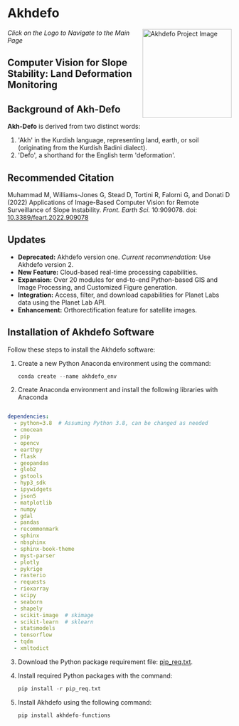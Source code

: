 
# Akhdefo


[<img src="./akhdefo_functions/_static/akhdefo_logo.png" alt="Akhdefo Project Image" align="right" width="200px"/>](https://akhdefo.readthedocs.io/en/latest/index.html)
<em align="right">Click on the Logo to Navigate to the Main Page</em>



## Computer Vision for Slope Stability: Land Deformation Monitoring

## Background of Akh-Defo

**Akh-Defo** is derived from two distinct words: 
1. 'Akh' in the Kurdish language, representing land, earth, or soil (originating from the Kurdish Badini dialect).
2. 'Defo', a shorthand for the English term 'deformation'.

## Recommended Citation

Muhammad M, Williams-Jones G, Stead D, Tortini R, Falorni G, and Donati D (2022) Applications of Image-Based Computer Vision for Remote Surveillance of Slope Instability. *Front. Earth Sci.* 10:909078. doi: [10.3389/feart.2022.909078](https://doi.org/10.3389/feart.2022.909078)

## Updates

- **Deprecated:** Akhdefo version one. *Current recommendation:* Use Akhdefo version 2.
- **New Feature:** Cloud-based real-time processing capabilities.
- **Expansion:** Over 20 modules for end-to-end Python-based GIS and Image Processing, and Customized Figure generation.
- **Integration:** Access, filter, and download capabilities for Planet Labs data using the Planet Lab API.
- **Enhancement:** Orthorectification feature for satellite images.

## Installation of Akhdefo Software

Follow these steps to install the Akhdefo software:

1. Create a new Python Anaconda environment using the command:

   ```python
   conda create --name akhdefo_env
   ```

2. Create  Anaconda environment and install the following libraries with Anaconda

```yaml

dependencies:
  - python=3.8  # Assuming Python 3.8, can be changed as needed
  - cmocean
  - pip
  - opencv
  - earthpy
  - flask
  - geopandas
  - glob2
  - gstools
  - hyp3_sdk
  - ipywidgets
  - json5
  - matplotlib
  - numpy
  - gdal
  - pandas
  - recommonmark
  - sphinx
  - nbsphinx
  - sphinx-book-theme
  - myst-parser
  - plotly
  - pykrige
  - rasterio
  - requests
  - rioxarray
  - scipy
  - seaborn
  - shapely
  - scikit-image  # skimage
  - scikit-learn  # sklearn
  - statsmodels
  - tensorflow
  - tqdm
  - xmltodict

```
3. Download the Python package requirement file: [pip_req.txt](pip_req.txt).

4. Install required Python packages with the command:

   ```python
   pip install -r pip_req.txt
   ```

5. Install Akhdefo using the following command:

   ```python
   pip install akhdefo-functions
   ```
